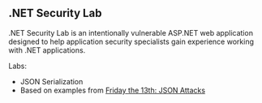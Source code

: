 ## .NET Security Lab

.NET Security Lab is an intentionally vulnerable ASP.NET web application designed to help application security specialists gain experience working with .NET applications.

Labs:
- JSON Serialization
 - Based on examples from [Friday the 13th: JSON Attacks](https://www.blackhat.com/us-17/briefings.html#friday-the-13th-json-attacks)